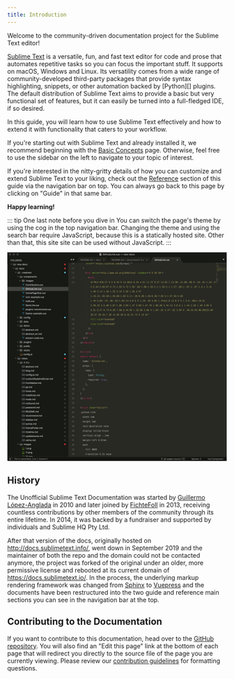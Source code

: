```yaml
---
title: Introduction
---
```


Welcome to the community-driven documentation project
for the Sublime Text editor!

[Sublime Text][] is a versatile, fun, and fast text editor
for code and prose that automates repetitive tasks
so you can focus the important stuff.
It supports on macOS, Windows and Linux.
Its versatility comes from
a wide range of community-developed third-party packages
that provide syntax highlighting, snippets,
or other automation backed by [Python][] plugins.
The default distribution of Sublime Text
aims to provide a basic but very functional set of features,
but it can easily be turned into a full-fledged IDE,
if so desired.

In this guide,
you will learn how to use Sublime Text effectively
and how to extend it
with functionality that caters to your workflow.

If you're starting out with Sublime Text
and already installed it,
we recommend beginning with the [Basic Concepts][] page.
Otherwise,
feel free to use the sidebar on the left
to navigate to your topic of interest.

If you're interested in the nitty-gritty details
of how you can customize and extend Sublime Text to your liking,
check out the [Reference](/reference/) section
of this guide via the navigation bar on top.
You can always go back to this page
by clicking on "Guide" in that same bar.

**Happy learning!**

::: tip One last note before you dive in
You can switch the page's theme by using the cog in the top navigation bar.
Changing the theme and using the search bar require JavaScript,
because this is a statically hosted site.
Other than that, this site site can be used without JavaScript.
:::

![Sublime Text](./images/1-about-the-documentation.png)

[Sublime Text]: https://www.sublimetext.com/
[Basic Concepts]: ./getting-started/basic-concepts.md


## History

The Unofficial Sublime Text Documentation
was started by [Guillermo López-Anglada](https://github.com/guillermooo) in 2010
and later joined by [FichteFoll](https://github.com/FichteFoll) in 2013,
receiving countless contributions
by other members of the community through its entire lifetime.
In 2014, it was backed by a fundraiser
and supported by individuals and Sublime HQ Pty Ltd.

After that version of the docs,
originally hosted on http://docs.sublimetext.info/,
went down in September 2019
and the maintainer of both the repo and the domain
could not be contacted anymore,
the project was
forked of the original
under an older, more permissive license
and rebooted at its current domain of <https://docs.sublimetext.io/>.
In the process,
the underlying markup rendering framework was changed
from [Sphinx][] to [Vuepress][]
and the documents have been restructured
into the two guide and reference main sections
you can see in the navigation bar at the top.

[Vuepress]: https://vuepress.vuejs.org/
[Sphinx]: https://sphinx-doc.org/


## Contributing to the Documentation

If you want to contribute to this documentation, head over to the
[GitHub repository][repo].
You will also find an "Edit this page" link
at the bottom of each page
that will redirect you
directly to the source file 
of the page you are currently viewing.
Please review our [contribution guidelines][]
for formatting questions.


[repo]: https://github.com/sublimetext-io/docs.sublimetext.io
[contribution guidelines]: https://github.com/sublimetext-io/docs.sublimetext.io/blob/master/CONTRIBUTING.md
